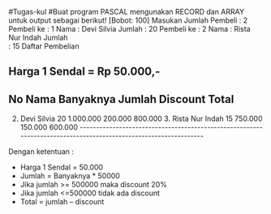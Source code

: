 #Tugas-kul
#Buat program PASCAL mengunakan RECORD dan ARRAY untuk output sebagai berikut! [Bobot: 100] 
Masukan Jumlah Pembeli 	: 2 
Pembeli ke  	 	 	: 1 
	Nama 	 	 	 	: Devi Silvia 
	Jumlah  	 	 	: 20 
Pembeli ke 	 	 	    : 2 
	Nama 	 	 	 	: Rista Nur Indah 
Jumlah              
 	 	 	            : 15 
Daftar Pembelian 
 
Harga 1 Sendal = Rp 50.000,- 
---------------------------------------------------------------------------------------------------------------- 
No 	Nama                 Banyaknya          Jumlah                      Discount                    Total 
---------------------------------------------------------------------------------------------------------------- 
2.	Devi Silvia    20          1.000.000           200.000                   800.000               3. Rista Nur Indah            15            750.000               150.000                  600.000           ---------------------------------------------------------------------------------------------------------------- 
 
Dengan ketentuan : 
-	Harga 1 Sendal  = 50.000 
-	Jumlah = Banyaknya * 50000 
-	Jika jumlah >= 500000 maka discount 20% 
-	Jika jumlah <=500000 tidak ada discount 
-	Total = jumlah – discount 
 
